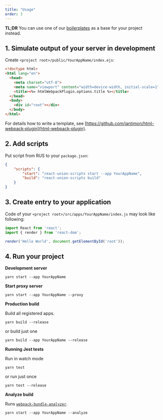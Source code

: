 ```yaml
---
title: "Usage"
order: 3
---
```


**TL;DR** You can use one of our [boilerplates](https://github.com/lundegaard/react-union/tree/master/boilerplates) as a base for your project instead.

## 1. Simulate output of your server in development

Create `<project root>/public/YourAppName/index.ejs`:

```html
<!doctype html>
<html lang="en">
  <head>
    <meta charset="utf-8">
    <meta name="viewport" content="width=device-width, initial-scale=1">
    <title><%= htmlWebpackPlugin.options.title %></title>
  </head>
  <body>
    <div id="root"></div>
  </body>
</html>
```

For details how to write a template, see [https://github.com/jantimon/html-webpack-plugin](html-webpack-plugin).

## 2. Add scripts

Put script from RUS to your `package.json`:

```json
{
	"scripts": {
		"start": "react-union-scripts start --app YourAppName",
		"build": "react-union-scripts build"
	}
}
```

## 3. Create entry to your application

Code of your `<project root>/src/apps/YourAppName/index.js` may look like following:

```jsx
import React from 'react';
import { render } from 'react-dom';

render('Hello World', document.getElementById('root'));
```

## 4. Run your project

**Development server**

```
yarn start --app YourAppName
```

**Start proxy server**

```
yarn start --app YourAppName --proxy
```

**Production build**

Build all registered apps.

```
yarn build --release
```

or build just one

```
yarn build --app YourAppName --release
```

**Running Jest tests**

Run in watch mode

```
yarn test
```

or run just once

```
yarn test --release
```

**Analyze build**

Runs [`webpack-bundle-analyzer`](https://github.com/th0r/webpack-bundle-analyzer).

```
yarn start --app YourAppName --analyze
```
